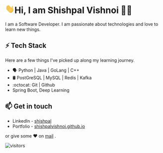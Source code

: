# <img src="https://raw.githubusercontent.com/ABSphreak/ABSphreak/master/gifs/Hi.gif" width="30px">Hi, I am Shishpal Vishnoi 👨‍💻

I am a Software Developer. I am passionate about technologies and love to learn new things.


## ⚡ Tech Stack

Here are a few things I've picked up along my learning journey.

* 🗣 Python | Java | GoLang | C++ 
* 🛢️ PostGreSQL | MySQL | Redis | Kafka
* :octocat: Git | Github
* Spring Boot, Deep Learning

## 📫 Get in touch
- LinkedIn - [shishpal](https://www.linkedin.com/in/shishpal)
- Portfolio - [shishpalvishnoi.github.io](https://shishpalvishnoi.github.io/)

 or give some ♥ on [mail](mailto:shishpal.nitsri@gmail.com) .



![visitors](https://visitor-badge.glitch.me/badge?page_id=shishpalvishnoi/shishpalvishnoi)


 
